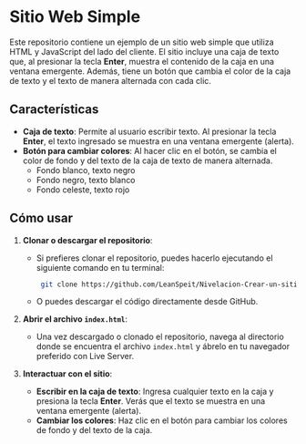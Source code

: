# Sitio Web Simple

Este repositorio contiene un ejemplo de un sitio web simple que utiliza HTML y JavaScript del lado del cliente. El sitio incluye una caja de texto que, al presionar la tecla **Enter**, muestra el contenido de la caja en una ventana emergente. Además, tiene un botón que cambia el color de la caja de texto y el texto de manera alternada con cada clic.

## Características

- **Caja de texto**: Permite al usuario escribir texto. Al presionar la tecla **Enter**, el texto ingresado se muestra en una ventana emergente (alerta).
- **Botón para cambiar colores**: Al hacer clic en el botón, se cambia el color de fondo y del texto de la caja de texto de manera alternada.
  - Fondo blanco, texto negro
  - Fondo negro, texto blanco
  - Fondo celeste, texto rojo

## Cómo usar

1. **Clonar o descargar el repositorio**:
   - Si prefieres clonar el repositorio, puedes hacerlo ejecutando el siguiente comando en tu terminal:
   
     ```bash
      git clone https://github.com/LeanSpeit/Nivelacion-Crear-un-sitio-simple.git
     ```

   - O puedes descargar el código directamente desde GitHub.

2. **Abrir el archivo `index.html`**:
   - Una vez descargado o clonado el repositorio, navega al directorio donde se encuentra el archivo `index.html` y ábrelo en tu navegador preferido con Live Server.

3. **Interactuar con el sitio**:
   - **Escribir en la caja de texto**: Ingresa cualquier texto en la caja y presiona la tecla **Enter**. Verás que el texto se muestra en una ventana emergente (alerta).
   - **Cambiar los colores**: Haz clic en el botón para cambiar los colores de fondo y del texto de la caja.